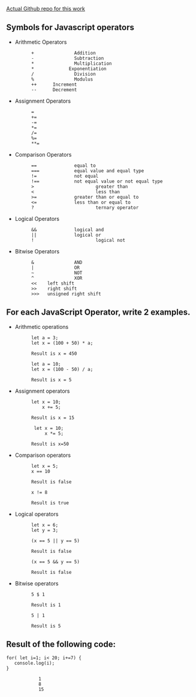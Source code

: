 [Actual Github repo for this work ](https://github.com/Joy879/operators_control_flow)
## Symbols for Javascript operators

* Arithmetic Operators

            +	            Addition
            -	            Subtraction
            *	            Multiplication
            *             Exponentiation 
            /	            Division
            %	            Modulus 
            ++	    Increment
            --	    Decrement

* Assignment Operators

            =	
            +=	
            -=	
            *=	
            /=	
            %=	
            **=	

* Comparison Operators

            ==	            equal to
            ===	            equal value and equal type
            !=	            not equal
            !==	            not equal value or not equal type
            >	                    greater than
            <	                    less than
            >=	            greater than or equal to
            <=	            less than or equal to
            ?	                    ternary operator

* Logical Operators

            &&	            logical and
            ||	            logical or
            !	                    logical not

* Bitwise Operators

            &	            AND	
            |	            OR	
            ~	            NOT	
            ^	            XOR	
            <<	  left shift	
            >>	  right shift	
            >>>	  unsigned right shift	

## For each JavaScript Operator, write 2 examples.
* Arithmetic operations

            let a = 3;
            let x = (100 + 50) * a;

            Result is x = 450

            let a = 10;
            let x = (100 - 50) / a;

            Result is x = 5
* Assignment operators

            let x = 10;
                x += 5;

            Result is x = 15

             let x = 10;
                 x *= 5;

            Result is x=50

* Comparison operators

            let x = 5;
            x == 10

            Result is false

            x != 8

            Result is true

* Logical operators


            let x = 6; 
            let y = 3;

            (x == 5 || y == 5)

            Result is false

            (x == 5 && y == 5)

            Result is false

* Bitwise operators


            5 $ 1

            Result is 1

            5 | 1

            Result is 5
## Result of the following code:
 ```
 for( let i=1; i< 20; i+=7) {
    console.log(i);
}
```
                1
                8
                15
